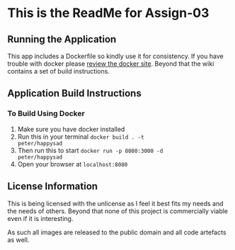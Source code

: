 # This is the ReadMe for Assign-03

## Running the Application
This app includes a Dockerfile so kindly use it for consistency. If you have trouble with docker please [review the docker site](https://docs.docker.com/). Beyond that the wiki contains a set of build instructions.

## Application Build Instructions
### To Build Using Docker
1. Make sure you have docker installed
2. Run this in your terminal <code>docker build . -t peter/happysad</code>
3. Then run this to start <code>docker run -p 8080:3000 -d peter/happysad</code>
4. Open your browser at <code>localhost:8080</code>

## License Information
This is being licensed with the unlicense as I feel it best fits my needs and the needs of others. Beyond that none of this project is commercially viable even if it is interesting.

As such all images are released to the public domain and all code artefacts as well.